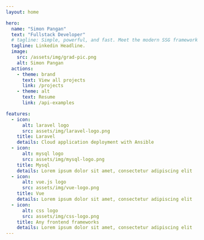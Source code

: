 ```yaml
---
layout: home

hero:
  name: "Simon Pangan"
  text: "Fullstack Developer"
  # tagline: Simple, powerful, and fast. Meet the modern SSG framework you've always wanted.
  tagline: Linkedin Headline.
  image:
    src: /assets/img/grad-pic.png
    alt: Simon Pangan
  actions:
    - theme: brand
      text: View all projects
      link: /projects
    - theme: alt
      text: Resume
      link: /api-examples

features:
  - icon: 
      alt: laravel logo
      src: assets/img/laravel-logo.png
    title: Laravel
    details: Cloud application deployment with Ansible
  - icon:
      alt: mysql logo
      src: assets/img/mysql-logo.png
    title: Mysql
    details: Lorem ipsum dolor sit amet, consectetur adipiscing elit
  - icon:
      alt: vue.js logo
      src: assets/img/vue-logo.png
    title: Vue
    details: Lorem ipsum dolor sit amet, consectetur adipiscing elit
  - icon:
      alt: css logo
      src: assets/img/css-logo.png
    title: Any frontend frameworks
    details: Lorem ipsum dolor sit amet, consectetur adipiscing elit
---
```


